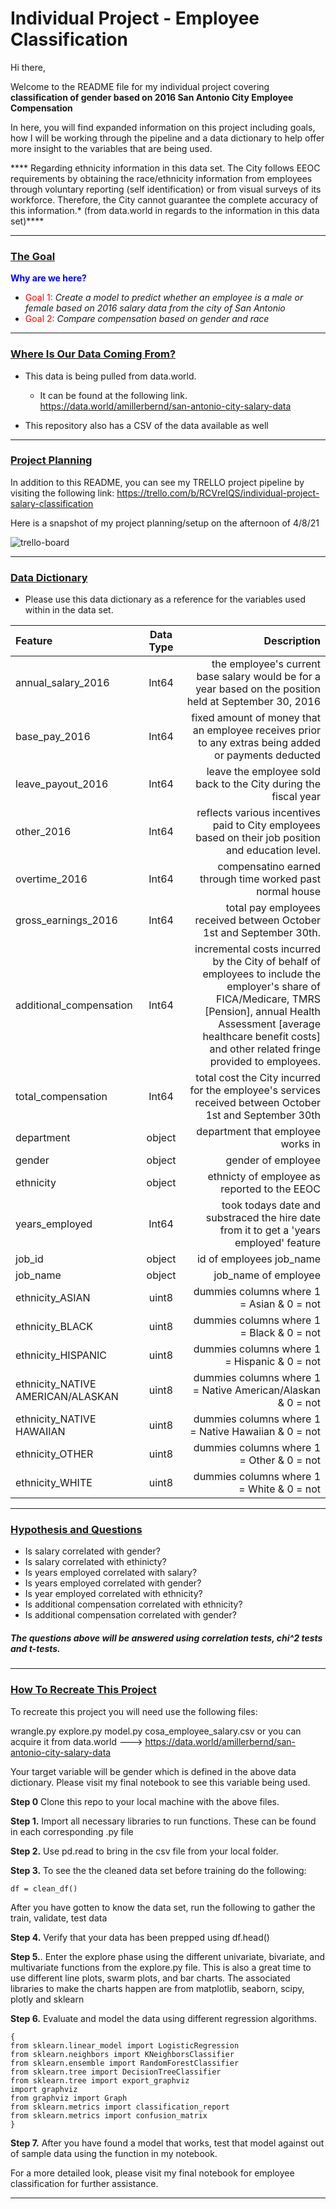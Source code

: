 <h1> Individual Project - Employee Classification </h1>

Hi there,

Welcome to the README file for my individual project covering <b>classification of gender based on 2016 San Antonio City Employee Compensation</b>

In here, you will find expanded information on this project including goals, how I will be working through the pipeline and a data dictionary to help offer more insight to the variables that are being used.


**** Regarding ethnicity information in this data set. The City follows EEOC
requirements by obtaining the race/ethnicity information from employees through voluntary reporting (self identification) or from visual surveys of its workforce. Therefore, the City cannot guarantee the complete accuracy of this information.* (from data.world in regards to the information in this data set)****




-------------------
<h3><u>The Goal</u></h3>

<font color = blue>**Why are we here?**</font>

* <font color = red>Goal 1:</font> <i>Create a model to predict whether an employee is a male or female based on 2016 salary data from the city of San Antonio</i>
* <font color = red>Goal 2:</font> <i>Compare compensation based on gender and race</i>

-------------------
<h3><u>Where Is Our Data Coming From?</u></h3>

* This data is being pulled from data.world.
    * It can be found at the following link. https://data.world/amillerbernd/san-antonio-city-salary-data

* This repository also has a CSV of the data available as well

------------------
<H3><u> Project Planning </u></H3>

In addition to this README, you can see my TRELLO project pipeline by visiting the following link: https://trello.com/b/RCVreIQS/individual-project-salary-classification

Here is a snapshot of my project planning/setup on the afternoon of 4/8/21
 
<img src="https://i.ibb.co/kcwGGYP/trello-board.png" alt="trello-board" border="0">

-------------

<h3><u>Data Dictionary</u></h3>
    
-  Please use this data dictionary as a reference for the variables used within in the data set.



|   Feature      |  Data Type   | Description    |
| :------------- | :----------: | -----------: |
|  annual_salary_2016 |Int64    | the employee's current base salary would be for a year based on the position held at September 30, 2016   |
|   base_pay_2016   | Int64 |fixed amount of money that an employee receives prior to any extras being added or payments deducted |
|  leave_payout_2016  | Int64 |leave the employee sold back to the City during the fiscal year |
|  other_2016 | Int64 |reflects various incentives paid to City employees based on their job position and education level.|
|  overtime_2016  |  Int64  | compensatino earned through time worked past normal house  |
| gross_earnings_2016  | Int64 | total pay employees received between October 1st and September 30th.|
|  additional_compensation  |  Int64  |incremental costs incurred by the City of behalf of employees to include the employer's share of FICA/Medicare, TMRS [Pension], annual Health Assessment [average healthcare benefit costs] and other related fringe provided to employees.   |
|  total_compensation | Int64 |total cost the City incurred for the employee's services received between October 1st and September 30th|
| department   | object   | department that employee works in  |
|  gender | object |gender of employee|
|  ethnicity  |  object  | ethnicty of employee as reported to the EEOC  |
|  years_employed  |  Int64  | took todays date and substraced the hire date from it to get a 'years employed' feature  |
|  job_id  | object   | id of employees job_name  |
|  job_name  |  object  | job_name of employee  |
|   ethnicity_ASIAN |  uint8  | dummies columns where 1 = Asian & 0 = not  |
|  ethnicity_BLACK  |  uint8  |  dummies columns where 1 = Black & 0 = not   |
|  ethnicity_HISPANIC  |  uint8  | dummies columns where 1 = Hispanic & 0 = not    |
|  ethnicity_NATIVE AMERICAN/ALASKAN  |  uint8  | dummies columns where 1 = Native American/Alaskan & 0 = not    |
|  ethnicity_NATIVE HAWAIIAN  |  uint8  | dummies columns where 1 = Native Hawaiian & 0 = not    |
|  ethnicity_OTHER  | uint8   | dummies columns where 1 = Other & 0 = not    |
|  ethnicity_WHITE  |  uint8  | dummies columns where 1 = White & 0 = not    |





-------------------
 <h3><u>Hypothesis and Questions</u></h3>

- Is salary correlated with gender?
- Is salary correlated with ethinicty?
- Is years employed correlated with salary?
- Is years employed correlated with gender?
- Is year employed correlated with ethnicity?
- Is additional compensation correlated with ethnicity?
- Is additional compensation correlated with gender?

<h5> The questions above will be answered using correlation tests, chi^2 tests and t-tests.</h5>

--------------------
 <h3><u>How To Recreate This Project</u></h3>
 
 To recreate this project you will need use the following files:
 
 wrangle.py
 explore.py
 model.py
 cosa_employee_salary.csv or you can acquire it from data.world ---> https://data.world/amillerbernd/san-antonio-city-salary-data
 
 Your target variable will be gender which is defined in the above data dictionary. Please visit my final notebook to see this variable being used.
 
 <b>Step 0</b> Clone this repo to your local machine with the above files.
 
 <b>Step 1.</b> Import all necessary libraries to run functions. These can be found in each corresponding .py file
 
 <b>Step 2.</b> Use pd.read to bring in the csv file from your local folder. 
 
 <b>Step 3.</b> To see the the cleaned data set before training do the following:
 
```df = clean_df()``` 

After you have gotten to know the data set, run the following to gather the train, validate, test data


    
 
 <b>Step 4.</b> Verify that your data has been prepped using df.head()
 
 <b>Step 5.</b>. Enter the explore phase using the different univariate, bivariate, and multivariate functions from the explore.py file. This is also a great time to use different line plots, swarm plots, and bar charts. The associated libraries to make the charts happen are from matplotlib, seaborn, scipy, plotly and sklearn
 
 <b>Step 6.</b> Evaluate and model the data using different regression algorithms. 
         
         
 ```
 { 
 from sklearn.linear_model import LogisticRegression
from sklearn.neighbors import KNeighborsClassifier
from sklearn.ensemble import RandomForestClassifier
from sklearn.tree import DecisionTreeClassifier
from sklearn.tree import export_graphviz
import graphviz
from graphviz import Graph
from sklearn.metrics import classification_report
from sklearn.metrics import confusion_matrix
 }
 ```
 
<b>Step 7.</b> After you have found a model that works, test that model against out of sample data using the function in my notebook.
 
 For a more detailed look, please visit my final notebook for employee classification for further assistance.
 
--------------------